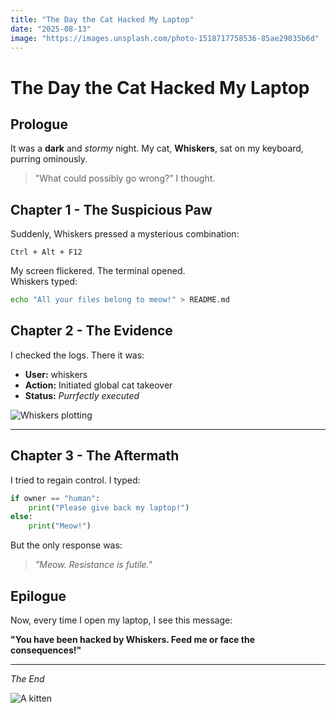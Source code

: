 ```yaml
---
title: "The Day the Cat Hacked My Laptop"
date: "2025-08-13"
image: "https://images.unsplash.com/photo-1518717758536-85ae29035b6d"
---
```


# The Day the Cat Hacked My Laptop

## Prologue

It was a **dark** and *stormy* night. My cat, **Whiskers**, sat on my keyboard, purring ominously.

> "What could possibly go wrong?" I thought.

## Chapter 1 - The Suspicious Paw

Suddenly, Whiskers pressed a mysterious combination:

```plaintext
Ctrl + Alt + F12
```

My screen flickered. The terminal opened.  
Whiskers typed:

```bash
echo "All your files belong to meow!" > README.md
```

## Chapter 2 - The Evidence

I checked the logs. There it was:

- **User:** whiskers
- **Action:** Initiated global cat takeover
- **Status:** _Purrfectly executed_

![Whiskers plotting](https://images.unsplash.com/photo-1518717758536-85ae29035b6d)

------

## Chapter 3 - The Aftermath

I tried to regain control. I typed:

```python
if owner == "human":
    print("Please give back my laptop!")
else:
    print("Meow!")
```

But the only response was:

> *"Meow. Resistance is futile."*

## Epilogue

Now, every time I open my laptop, I see this message:

**"You have been hacked by Whiskers. Feed me or face the consequences!"**

---

*The End*

![A kitten](https://images.unsplash.com/photo-1518717758536-85ae29035b6d)